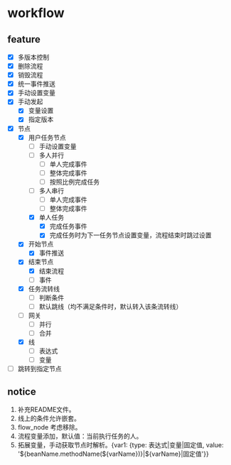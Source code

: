 # workflow

## feature

- [x] 多版本控制
- [x] 删除流程
- [x] 销毁流程
- [x] 统一事件推送
- [x] 手动设置变量
- [x] 手动发起
  - [x] 变量设置
  - [x] 指定版本
- [x] 节点
  - [x] 用户任务节点
    - [ ] 手动设置变量
    - [ ] 多人并行
      - [ ] 单人完成事件
      - [ ] 整体完成事件
      - [ ] 按照比例完成任务
    - [ ] 多人串行
      - [ ] 单人完成事件
      - [ ] 整体完成事件
    - [x] 单人任务
      - [x] 完成任务事件
      - [x] 完成任务时为下一任务节点设置变量，流程结束时跳过设置
  - [x] 开始节点
    - [x] 事件推送
  - [x] 结束节点
    - [x] 结束流程
    - [ ] 事件
  - [x] 任务流转线
    - [ ] 判断条件
    - [ ] 默认跳线（均不满足条件时，默认转入该条流转线）
  - [ ] 网关
    - [ ] 并行
    - [ ] 合并
  - [x] 线
    - [ ] 表达式
    - [ ] 变量
- [ ] 跳转到指定节点

## notice

1. 补充README文件。
2. 线上的条件允许嵌套。
3. flow_node 考虑移除。
4. 流程变量添加，默认值：当前执行任务的人。
5. 拓展变量，手动获取节点时解析。{var1: {type: 表达式|变量|固定值, value: '${beanName.methodName(${varName})}|${varName}|固定值'}}
